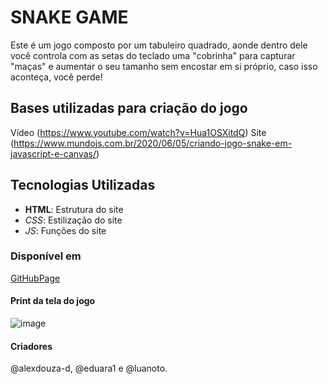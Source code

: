 # SNAKE GAME
Este é um jogo composto por um tabuleiro quadrado, aonde dentro dele você controla com as setas do teclado uma "cobrinha" para capturar "maças" e aumentar o seu tamanho sem encostar em si próprio, caso isso aconteça, você perde!

## Bases utilizadas para criação do jogo
Vídeo (https://www.youtube.com/watch?v=Hua1OSXitdQ)
Site (https://www.mundojs.com.br/2020/06/05/criando-jogo-snake-em-javascript-e-canvas/)

## Tecnologias Utilizadas
- **HTML**: Estrutura do site
- _CSS_: Estilização do site
- _*JS*_: Funções do site

### Disponível em
[GitHubPage](https://alexsouza-d.github.io/Jogo_X_Alex_Eduara_Luan/)

#### Print da tela do jogo
![image](https://user-images.githubusercontent.com/79379492/162285645-430f4128-73f5-46bd-9710-ec24448f0964.png)

#### Criadores
@alexdouza-d, @eduara1 e @luanoto.
